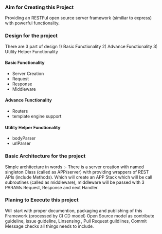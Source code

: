  ### Aim for Creating this Project
Providing an RESTFul open source server framework (similiar to express) with powerful functionality.

### Design for the project
There are 3 part of design 1) Basic Functionality 2) Advance Functionality 3) Utility Helper Functionality

#### Basic Functionality
- Server Creation
- Request
- Response
- Middleware

#### Advance Functionality
- Routers
- template engine support

#### Utility Helper Functionality
- bodyParser
- urlParser

### Basic Architecture for the project
Simple architecture in words :-
There is a server creation with named singleton Class (called as APP/server) with providing wrappers of REST APIs (include Methods).
Which will create an APP Stack which will be call subroutines (called as middleware), middleware will be passed with 3 PARAMs
Request, Response and next Handler.

### Planing to Execute this project

Will start with proper documention, packaging and publishing of this Framework (processed by CI CD model)
Open Source model as contribute guideline, issue guideline, Linsensing , Pull Request guildlines, Commit Message checks all things needs to include.
